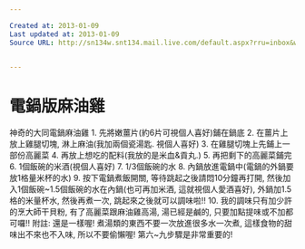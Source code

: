 ```yaml
---

Created at: 2013-01-09
Last updated at: 2013-01-09
Source URL: http://sn134w.snt134.mail.live.com/default.aspx?rru=inbox&wlexpid=957E97CC5B80485BB2C11FBFB9E0F9E8&wlrefapp=2#n=935172468&rru=inbox&fid=1&fav=1&mid=61a015b9-5a36-11e2-9457-00215ad9bc92


---
```


# 電鍋版麻油雞


神奇的大同電鍋麻油雞
1\. 先將嫩薑片(約6片可視個人喜好)鋪在鍋底
2\. 在薑片上放上雞腿切塊, 淋上麻油(我加兩個瓷湯匙. 視個人喜好)
3\. 在雞腿切塊上先鋪上一部份高麗菜
4\. 再放上想吃的配料(我放的是米血&貢丸.)
5\. 再把剩下的高麗菜鋪完
6\. 1個飯碗的米酒(視個人喜好)
7\. 1/3個飯碗的水
8\. 內鍋放進電鍋中(電鍋的外鍋要放1格量米杯的水)
9\. 按下電鍋煮飯開關, 等待跳起之後請悶10分鐘再打開, 然後加入1個飯碗~1.5個飯碗的水在內鍋(也可再加米酒, 這就視個人愛酒喜好), 外鍋加1.5格的米量杯水, 然後再煮一次, 跳起來之後就可以調味啦!!
10\. 我的調味只有加少許的烹大師干貝粉, 有了高麗菜跟麻油雞高湯, 湯已經是鹹的, 只要加點提味或不加都可囉!!
附註: 還是一樣喔! 煮湯類的東西不要一次放進很多水一次煮, 這樣食物的甜味出不來也不入味, 所以不要偷懶喔! 第六~九步驟是非常重要的!

